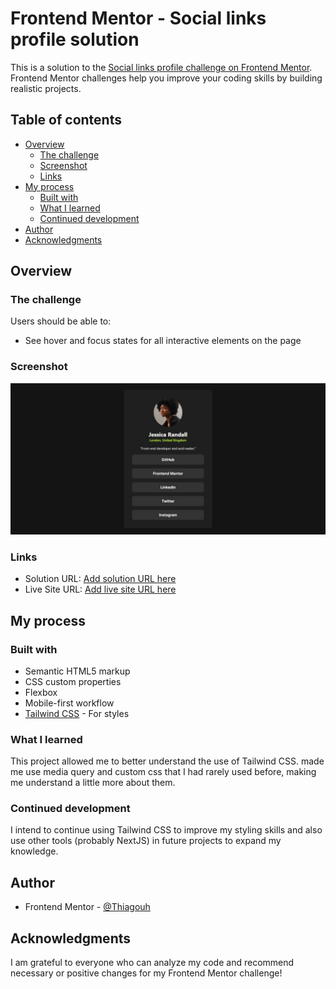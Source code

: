 # Frontend Mentor - Social links profile solution

This is a solution to the [Social links profile challenge on Frontend Mentor](https://www.frontendmentor.io/challenges/social-links-profile-UG32l9m6dQ). Frontend Mentor challenges help you improve your coding skills by building realistic projects.

## Table of contents

- [Overview](#overview)
  - [The challenge](#the-challenge)
  - [Screenshot](#screenshot)
  - [Links](#links)
- [My process](#my-process)
  - [Built with](#built-with)
  - [What I learned](#what-i-learned)
  - [Continued development](#continued-development)
- [Author](#author)
- [Acknowledgments](#acknowledgments)

## Overview

### The challenge

Users should be able to:

- See hover and focus states for all interactive elements on the page

### Screenshot

![challenge screenshot](/assets/images/screenshot.jpeg)

### Links

- Solution URL: [Add solution URL here](https://your-solution-url.com)
- Live Site URL: [Add live site URL here](https://your-live-site-url.com)

## My process

### Built with

- Semantic HTML5 markup
- CSS custom properties
- Flexbox
- Mobile-first workflow
- [Tailwind CSS](https://tailwindcss.com/) - For styles

### What I learned

This project allowed me to better understand the use of Tailwind CSS. made me use media query and custom css that I had rarely used before, making me understand a little more about them.

### Continued development

I intend to continue using Tailwind CSS to improve my styling skills and also use other tools (probably NextJS) in future projects to expand my knowledge.

## Author

- Frontend Mentor - [@Thiagouh](https://www.frontendmentor.io/profile/Thiagouh)

## Acknowledgments

I am grateful to everyone who can analyze my code and recommend necessary or positive changes for my Frontend Mentor challenge!
